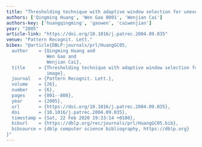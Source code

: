 ```yaml
---
title: "Thresholding technique with adaptive window selection for uneven lighting image"
authors: ['Qingming Huang', 'Wen Gao 0001', 'Wenjian Cai']
authors-key: ['huangqingming', 'gaowen', 'caiwenjian']
year: "2005"
article-link: "https://doi.org/10.1016/j.patrec.2004.09.035"
venue: "Pattern Recognit. Lett."
bibex: "@article{DBLP:journals/prl/HuangGC05,
  author    = {Qingming Huang and
               Wen Gao and
               Wenjian Cai},
  title     = {Thresholding technique with adaptive window selection for uneven lighting
               image},
  journal   = {Pattern Recognit. Lett.},
  volume    = {26},
  number    = {6},
  pages     = {801--808},
  year      = {2005},
  url       = {https://doi.org/10.1016/j.patrec.2004.09.035},
  doi       = {10.1016/j.patrec.2004.09.035},
  timestamp = {Sat, 22 Feb 2020 19:33:14 +0100},
  biburl    = {https://dblp.org/rec/journals/prl/HuangGC05.bib},
  bibsource = {dblp computer science bibliography, https://dblp.org}
}"
---
```

